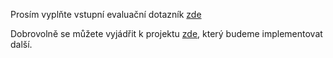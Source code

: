 Prosím vyplňte vstupní evaluační dotazník [zde](https://forms.gle/MUREVuzoHdCsA2Re7)

Dobrovolně se můžete vyjádřit k projektu [zde](https://forms.gle/En9qFWkgzAw5dTey9), který budeme implementovat další.
